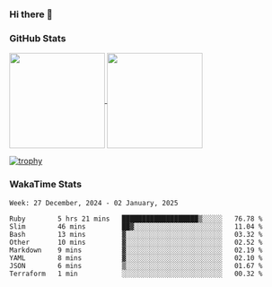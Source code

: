 ### Hi there 👋

### GitHub Stats

<a href="https://github.com/anuraghazra/github-readme-stats">
  <img align="center" height="170px" src="https://github-readme-stats.vercel.app/api/top-langs/?username=tksfjt1024&layout=compact&count_private=true&show_icons=true&show_icons=true&theme=graywhite" />
</a>
<a href="https://github.com/anuraghazra/github-readme-stats">
  <img align="center" height="170px" src="https://github-readme-stats.vercel.app/api?username=tksfjt1024&count_private=true&show_icons=true&show_icons=true&theme=graywhite" />
</a>

[![trophy](https://github-profile-trophy.vercel.app/?username=tksfjt1024)](https://github.com/ryo-ma/github-profile-trophy)

### WakaTime Stats

<!--START_SECTION:waka-->
```text
Week: 27 December, 2024 - 02 January, 2025

Ruby        5 hrs 21 mins   ███████████████████▒░░░░░   76.78 % 
Slim        46 mins         ██▓░░░░░░░░░░░░░░░░░░░░░░   11.04 % 
Bash        13 mins         ▓░░░░░░░░░░░░░░░░░░░░░░░░   03.32 % 
Other       10 mins         ▓░░░░░░░░░░░░░░░░░░░░░░░░   02.52 % 
Markdown    9 mins          ▓░░░░░░░░░░░░░░░░░░░░░░░░   02.19 % 
YAML        8 mins          ▓░░░░░░░░░░░░░░░░░░░░░░░░   02.10 % 
JSON        6 mins          ▒░░░░░░░░░░░░░░░░░░░░░░░░   01.67 % 
Terraform   1 min           ░░░░░░░░░░░░░░░░░░░░░░░░░   00.32 % 
```
<!--END_SECTION:waka-->
